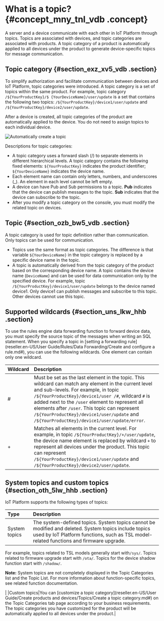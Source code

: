 # What is a topic? {#concept_mny_tnl_vdb .concept}

A server and a device communicate with each other in IoT Platform through topics. Topics are associated with devices, and topic categories are associated with products. A topic category of a product is automatically applied to all devices under the product to generate device-specific topics for message communication.

## Topic category {#section_exz_xv5_vdb .section}

To simplify authorization and facilitate communication between devices and IoT Platform, topic categories were introduced. A topic category is a set of topics within the same product. For example, topic category `/${YourProductKey}/$ {YourDeviceName}/user/update` is a set that contains the following two topics: `/${YourProductKey}/device1/user/update` and `/${YourProductKey}/device2/user/update`.

After a device is created, all topic categories of the product are automatically applied to the device. You do not need to assign topics to each individual device.

![](images/35287_en-US.png "Automatically create a topic")

Descriptions for topic categories:

-   A topic category uses a forward slash \(/\) to separate elements in different hierarchical levels. A topic category contains the following fixed elements: `${YourProductKey}` indicates the product identifier; `${YourDeviceName}` indicates the device name.
-   Each element name can contain only letters, numbers, and underscores \(\_\). An element in each level cannot be left empty.
-   A device can have Pub and Sub permissions to a topic. **Pub** indicates that the device can publish messages to the topic. **Sub** indicates that the device can subscribe to the topic.
-   After you modify a topic category on the console, you must modify the related topic on devices.

## Topic {#section_ozb_bw5_vdb .section}

A topic category is used for topic definition rather than communication. Only topics can be used for communication.

-   Topics use the same format as topic categories. The difference is that variable `${YourDeviceName}` in the topic category is replaced by a specific device name in the topic.
-   A topic is automatically derived from the topic category of the product based on the corresponding device name. A topic contains the device name \(`DeviceName`\) and can be used for data communication only by the specified device. For example, topic `/${YourProductKey}/device1/user/update` belongs to the device named device1. Only device1 can publish messages and subscribe to this topic. Other devices cannot use this topic.

## Supported wildcards {#section_uns_lkw_hhb .section}

To use the rules engine data forwarding function to forward device data, you must specify the source topic of the messages when writing an SQL statement. When you specify a topic in [setting a forwarding rule](reseller.en-US/User Guide/Rules/Data Forwarding/Create and configure a rule.md#), you can use the following wildcards. One element can contain only one wildcard.

|Wildcard|Description|
|:-------|:----------|
|\#|Must be set as the last element in the topic. This wildcard can match any element in the current level and sub-levels. For example, in topic `/${YourProductKey}/device1/user /#`, wildcard `#` is added next to the `/user` element to represent all elements after `/user`. This topic can represent `/${YourProductKey}/device1/user/update` and `/${YourProductKey}/device1/user/update/error`.|
|+|Matches all elements in the current level. For example, in topic `/${YourProductKey}/+/user/update`, the device name element is replaced by wildcard `+` to represent all devices under the product. This topic can represent `/${YourProductKey}/device1/user/update` and `/${YourProductKey}/device2/user/update`.|

## System topics and custom topics {#section_oth_5lw_hhb .section}

IoT Platform supports the following types of topics:

|Type|Description|
|:---|:----------|
|System topics| The system-defined topics. System topics cannot be modified and deleted. System topics include topics used by IoT Platform functions, such as TSL model-related functions and firmware upgrade.

 For example, topics related to TSL models generally start with`/sys/`. Topics related to firmware upgrade start with `/ota/`. Topics for the device shadow function start with `/shadow/`.

 **Note:** System topics are not completely displayed in the Topic Categories list and the Topic List. For more information about function-specific topics, see related function documentation.

 |
|Custom topics|You can [customize a topic category](reseller.en-US/User Guide/Create products and devices/Topics/Create a topic category.md#) on the Topic Categories tab page according to your business requirements. The topic categories you have customized for the product will be automatically applied to all devices under the product.|

